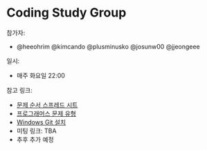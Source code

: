 # Coding Study Group
참가자: 
- @heeohrim @kimcando @plusminusko @josunw00 @jjeongeee  

일시: 
- 매주 화요일 22:00  

참고 링크: 
- [문제 순서 스프레드 시트](https://docs.google.com/spreadsheets/d/1KlgXTccYH2Tgl9_EZ_yZyFos9pCPCL_jJjVRCEleFkI/edit#gid=0)  
- [프로그래머스 문제 유형](https://programmers.co.kr/learn/challenges)
- [Windows Git 설치](https://www.youtube.com/watch?v=JKT9laOAPIs&list=PLuHgQVnccGMA8iwZwrGyNXCGy2LAAsTXk&index=2&ab_channel=%EC%83%9D%ED%99%9C%EC%BD%94%EB%94%A9)
- 미팅 링크: TBA
- 추후 추가 예정

